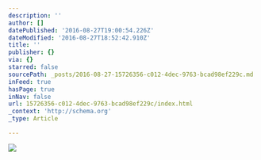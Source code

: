 ```yaml
---
description: ''
author: []
datePublished: '2016-08-27T19:00:54.226Z'
dateModified: '2016-08-27T18:52:42.910Z'
title: ''
publisher: {}
via: {}
starred: false
sourcePath: _posts/2016-08-27-15726356-c012-4dec-9763-bcad98ef229c.md
inFeed: true
hasPage: true
inNav: false
url: 15726356-c012-4dec-9763-bcad98ef229c/index.html
_context: 'http://schema.org'
_type: Article

---
```

![](https://the-grid-user-content.s3-us-west-2.amazonaws.com/0d3a2abc-3a40-43af-b979-b632d7a7b37a.jpg)